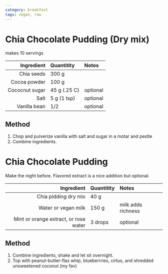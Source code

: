 ```yaml
---
category: breakfast
tags: vegan, raw
---
```


# Chia Chocolate Pudding (Dry mix)

makes 10 servings

Ingredient | Quantitity | Notes 
---------: | :--------- | :----
Chia seeds | 300 g | 
Cocoa powder | 100 g | 
Cococnut sugar | 45 g (.25 C) | optional
Salt | 5 g (1 tsp) | optional
Vanilla bean | 1/2 | optional

## Method 
1. Chop and pulverize vanilla with salt and sugar in a motar and pestle
2. Combine ingredients.

# Chia Chocolate Pudding

Make the night before. Flavored extract is a nice addition but optional.

Ingredient | Quantitity | Notes 
---------: | :--------- | :----
Chia pidding dry mix | 40 g | |
Water or vegan milk | 150 g | milk adds richness
Mint or orange extract, or rose water | 3 drops | optional

## Method 
1. Combine ingredients, shake and let sit overnight.
2. Top with peanut-butter-flax whip, blueberrries, cirtus, and shredded unsweetened coconut (my fav)
